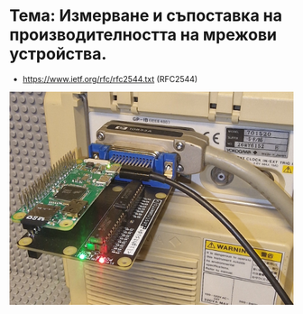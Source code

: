 # Тема: Измерване и съпоставка на производителността на мрежови устройства.
* https://www.ietf.org/rfc/rfc2544.txt (RFC2544)



![Title](title.png)
